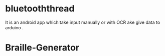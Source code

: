 # bluetooththread
It is an android app which take input manually or with OCR ake give data to arduino .
# Braille-Generator
